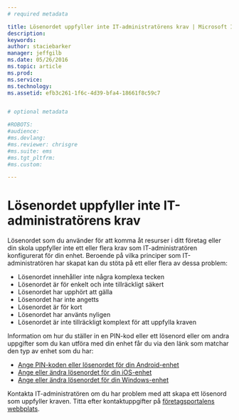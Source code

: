 ```yaml
---
# required metadata

title: Lösenordet uppfyller inte IT-administratörens krav | Microsoft Intune
description:
keywords:
author: staciebarker
manager: jeffgilb
ms.date: 05/26/2016
ms.topic: article
ms.prod:
ms.service:
ms.technology:
ms.assetid: efb3c261-1f6c-4d39-bfa4-18661f8c59c7


# optional metadata

#ROBOTS:
#audience:
#ms.devlang:
#ms.reviewer: chrisgre
#ms.suite: ems
#ms.tgt_pltfrm:
#ms.custom:

---
```


# Lösenordet uppfyller inte IT-administratörens krav

Lösenordet som du använder för att komma åt resurser i ditt företag eller din skola uppfyller inte ett eller flera krav som IT-administratören konfigurerat för din enhet. Beroende på vilka principer som IT-administratören har skapat kan du stöta på ett eller flera av dessa problem:

- Lösenordet innehåller inte några komplexa tecken
- Lösenordet är för enkelt och inte tillräckligt säkert
- Lösenordet har upphört att gälla
- Lösenordet har inte angetts
- Lösenordet är för kort
- Lösenordet har använts nyligen
- Lösenordet är inte tillräckligt komplext för att uppfylla kraven

Information om hur du ställer in en PIN-kod eller ett lösenord eller om andra uppgifter som du kan utföra med din enhet får du via den länk som matchar den typ av enhet som du har:

- [Ange PIN-koden eller lösenordet för din Android-enhet](set-your-pin-or-password-android.md)
- [Ange eller ändra lösenordet för din iOS-enhet](set-or-change-your-passcode-ios.md)
- [Ange eller ändra lösenordet för din Windows-enhet](set-or-change-your-password-windows.md)

Kontakta IT-administratören om du har problem med att skapa ett lösenord som uppfyller kraven. Titta efter kontaktuppgifter på [företagsportalens webbplats](http://portal.manage.microsoft.com).

<!--HONumber=Jun16_HO2-->


